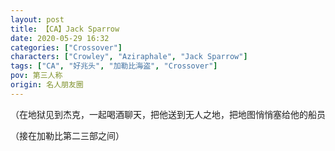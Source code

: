 ```yaml
---
layout: post
title: 【CA】Jack Sparrow
date: 2020-05-29 16:32
categories: ["Crossover"]
characters: ["Crowley", "Aziraphale", "Jack Sparrow"]
tags: ["CA", "好兆头", "加勒比海盗", "Crossover"]
pov: 第三人称
origin: 名人朋友圈
---
```


（在地狱见到杰克，一起喝酒聊天，把他送到无人之地，把地图悄悄塞给他的船员

（接在加勒比第二三部之间）

